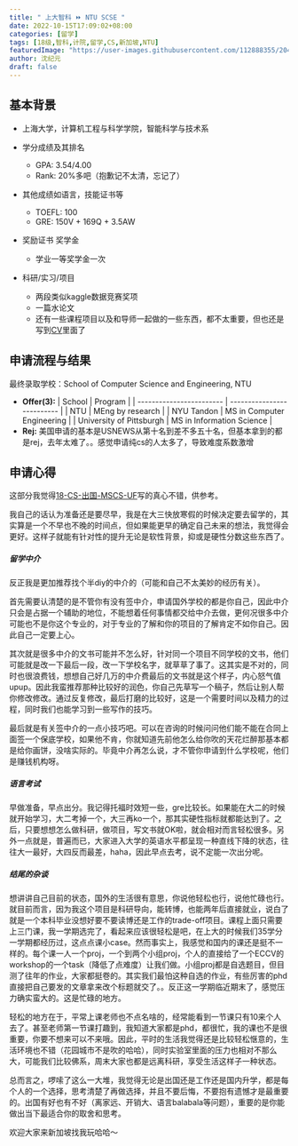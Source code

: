 ```yaml
---
title: " 上大智科 ⏩ NTU SCSE "
date: 2022-10-15T17:09:02+08:00
categories: [留学]
tags: [18级,智科,计院,留学,CS,新加坡,NTU]
featuredImage: "https://user-images.githubusercontent.com/112888355/204555083-94b7ec30-9744-49bd-b4a7-9b624c8f93c6.jpg"
author: 沈纪元
draft: false
---
```



## 基本背景 

- 上海大学，计算机工程与科学学院，智能科学与技术系

- 学分成绩及其排名
  - GPA: 3.54/4.00
  - Rank: 20%多吧（抱歉记不太清，忘记了）

- 其他成绩如语言，技能证书等
  - TOEFL: 100
  - GRE: 150V + 169Q + 3.5AW

- 奖励证书 奖学金
  - 学业一等奖学金一次

- 科研/实习/项目
  - 两段类似kaggle数据竞赛奖项
  - 一篇水论文
  - 还有一些课程项目以及和导师一起做的一些东西，都不太重要，但也还是写到[CV](https://shenjiyuan123.github.io)里面了

## 申请流程与结果

最终录取学校：School of Computer Science and Engineering, NTU


- **Offer(3):** 
  | School                   | Program                    |
  | ------------------------ | -------------------------- |
  | NTU                      | MEng by research           |
  | NYU Tandon               | MS in Computer Engineering |
  | University of Pittsburgh | MS in Information Science  |
- **Rej:** 
  美国申请的基本是USNEWS从第十名到差不多五十名，但基本拿到的都是rej，去年太难了。。感觉申请纯cs的人太多了，导致难度系数激增
  
## 申请心得

这部分我觉得[18-CS-出国-MSCS-UF](https://shuosc.github.io/fly/posts/18-anonymous-cs-mscs-uf/)写的真心不错，供参考。

我自己的话认为准备还是要尽早，我是在大三快放寒假的时候决定要去留学的，其实算是一个不早也不晚的时间点，但如果能更早的确定自己未来的想法，我觉得会更好。这样子就能有针对性的提升无论是软性背景，抑或是硬性分数这些东西了。

##### 留学中介

反正我是更加推荐找个半diy的中介的（可能和自己不太美妙的经历有关）。

首先需要认清楚的是不管你有没有签中介，申请国外学校的都是你自己，因此中介只会是占据一个辅助的地位，不能想着任何事情都交给中介去做，更何况很多中介可能也不是你这个专业的，对于专业的了解和你的项目的了解肯定不如你自己。因此自己一定要上心。

其次就是很多中介的文书可能并不怎么好，针对同一个项目不同学校的文书，他们可能就是改一下最后一段，改一下学校名字，就草草了事了。这其实是不对的，同时也很浪费钱，想想自己好几万的中介费最后的文书就是这个样子，内心怒气值upup。因此我蛮推荐那种比较好的润色，你自己先草写一个稿子，然后让别人帮你修改修改。通过反复修改，最后打磨的比较好，这是一个需要时间以及精力的过程，同时我们也能学习到一些写作的技巧。

最后就是有关签中介的一点小技巧吧。可以在咨询的时候问问他们能不能在合同上面签一个保底学校，如果他不肯，你就知道先前他怎么给你吹的天花烂醉那基本都是给你画饼，没啥实际的。毕竟中介再怎么说，才不管你申请到什么学校呢，他们是赚钱机构呀。

##### 语言考试

早做准备，早点出分。我记得托福时效短一些，gre比较长。如果能在大二的时候就开始学习，大二考掉一个，大三再ko一个，那其实硬性指标就都能达到了。之后，只要想想怎么做科研，做项目，写文书就OK啦，就会相对而言轻松很多。另外一点就是，普遍而已，大家进入大学的英语水平都呈现一种直线下降的状态，往往大一最好，大四反而最差，haha，因此早点去考，说不定能一次出分呢。

##### 结尾的杂谈
想讲讲自己目前的状态，国外的生活很有意思，你说他轻松也行，说他忙碌也行。就目前而言，因为我这个项目是科研导向，能转博，也能两年后直接就业，说白了就是一个本科毕业没想好要不要读博还是工作的trade-off项目。课程上面只需要上三门课，我一学期选完了，看起来应该很轻松是吧，在上大的时候我们35学分一学期都经历过，这点点课小case。然而事实上，我感觉和国内的课还是挺不一样的。每个课一人一个proj，一个到两个小组proj，个人的直接给了一个ECCV的workshop的一个task（降低了点难度）让我们做。小组proj都是自选题目，但目测了往年的作业，大家都挺卷的。其实我们最怕这种自选的作业，有些厉害的phd直接把自己要发的文章拿来改个标题就交了。。反正这一学期临近期末了，感觉压力确实蛮大的。这是忙碌的地方。

轻松的地方在于，平常上课老师也不点名啥的，经常能看到一节课只有10来个人去了。甚至老师第一节课打趣到，我知道大家都是phd，都很忙，我的课也不是很重要，你要不想来可以不来哦。因此，平时的生活我觉得还是比较轻松惬意的，生活环境也不错（花园城市不是吹的哈哈），同时实验室里面的压力也相对不那么大，可能我们比较佛系，周末大家也都是远离科研，享受生活这样子一种状态。

总而言之，啰嗦了这么一大堆，我觉得无论是出国还是工作还是国内升学，都是每个人的一个选择，思考清楚了再做选择，并且不要后悔，不要抱有遗憾才是最重要的。出国有好也有不好（离家远、开销大、语言balabala等问题），重要的是你能做出当下最适合你的取舍和思考。

欢迎大家来新加坡找我玩哈哈～

